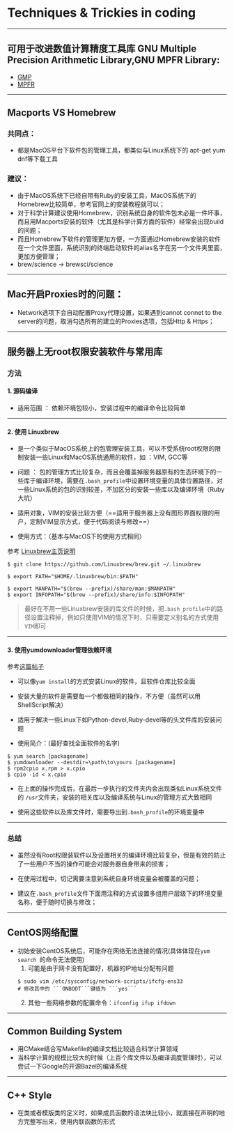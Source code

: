 # Techniques & Trickies in coding 
---
## 可用于改进数值计算精度工具库 GNU Multiple Precision Arithmetic Library,GNU MPFR Library:

- [GMP](https://www.gmplib.org/)
- [MPFR](http://www.mpfr.org/)

---

## Macports VS Homebrew
### 共同点：
  - 都是MacOS平台下软件包的管理工具，都类似与Linux系统下的 apt-get yum dnf等下载工具
### 建议：
  - 由于MacOS系统下已经自带有Ruby的安装工具，MacOS系统下的Homebrew比较简单，参考官网上的安装教程就可以；
  - 对于科学计算建议使用Homebrew，识别系统自身的软件包未必是一件坏事，而且用Macports安装的软件（尤其是科学计算方面的软件）经常会出现build的问题；
  - 而且Homebrew下软件的管理更加方便，一方面通过Homebrew安装的软件在一个文件里面，系统识别的终端启动软件的alias名字在另一个文件夹里面，更加方便管理；
  - brew/science -> brewsci/science
---

## Mac开启Proxies时的问题：
  - Network选项下会自动配置Proxy代理设置，如果遇到cannot connet to the server的问题，取消勾选所有的建立的Proxies选项，包括Http & Https；
---

## 服务器上无root权限安装软件与常用库
### 方法
#### 1. 源码编译
- 适用范围 ： 依赖环境包较小，安装过程中的编译命令比较简单
---
#### 2. 使用 Linuxbrew
- 是一个类似于MacOS系统上的包管理安装工具，可以不受系统root权限的限制安装一些Linux和MacOS系统通用的软件，如 ：VIM, GCC等

- 问题 ： 包的管理方式比较复杂，而且会覆盖掉服务器原有的生态环境下的一些库于编译环境，需要在```.bash_profile```中设置环境变量的具体位置路径，对一些Linux系统的包的识别较差，不加区分的安装一些库以及编译环境（Ruby大坑）

- 适用对象，VIM的安装比较方便（==适用于服务器上没有图形界面权限的用户，定制VIM显示方式，便于代码阅读与修改==）
- 使用方式：（基本与MacOS下的使用方式相同）

参考 [Linuxbrew主页说明](http://linuxbrew.sh/)
```(shell)
$ git clone https://github.com/Linuxbrew/brew.git ~/.linuxbrew

$ export PATH="$HOME/.linuxbrew/bin:$PATH"

$ export MANPATH="$(brew --prefix)/share/man:$MANPATH"
$ export INFOPATH="$(brew --prefix)/share/info:$INFOPATH"
```

> 最好在不用一些Linuxbrew安装的库文件的时候，把```.bash_profile```中的路径设置注释掉，例如只使用VIM的情况下时，只需要定义别名的方式使用```VIM```即可

---
#### 3. 使用yumdownloader管理依赖环境

参考[这篇帖子](https://stackoverflow.com/questions/36651091/how-to-install-packages-in-linux-centos-without-root-user-with-automatic-depen)
- 可以像```yum install```的方式安装Linux的软件，且软件仓库比较全面

- 安装大量的软件是需要每一个都做相同的操作，不方便（虽然可以用ShellScript解决）

- 适用于解决一些Linux下如Python-devel,Ruby-devel等的头文件库的安装问题

- 使用简介：(最好查找全面软件的名字)

```(shell)
$ yum search [packagename]
$ yumdownloader --destdir=\path\to\yours [packagename]
$ rpm2cpio x.rpm > x.cpio
$ cpio -id < x.cpio
```
- 在上面的操作完成后，在最后一步执行的文件夹内会出现类似Linux系统文件的 ```/usr```文件夹，安装的相关库以及编译系统与Linux的管理方式大致相同

- 使用这些软件以及库文件时，需要导出到```.bash_profile```的环境变量中
---
### 总结
- 虽然没有Root权限装软件以及设置相关的编译环境比较复杂，但是有效的防止了一些用户不当的操作可能会对服务器自身带来的损害；

- 在使用过程中，切记需要注意到系统自身环境变量会被覆盖的问题；

- 建议在```.bash_profile```文件下面用注释的方式设置多组用户层级下的环境变量名称，便于随时切换与修改；
---

## CentOS网络配置
- 初始安装CentOS系统后，可能存在网络无法连接的情况(具体体现在```yum search ```的命令无法使用)
  1. 可能是由于网卡没有配置好，机器的IP地址分配有问题
  ```(shell)
  $ sudo vim /etc/sysconfig/network-scripts/ifcfg-ens33
  # 修改其中的 ```ONBOOT```键值为 ```yes```
  ```
  2. 其他一些网络参数的配置命令：```ifconfig ifup ifdown```
  
---
## Common Building System
- 用CMake结合写Makefile的编译文档比较适合科学计算领域
- 当科学计算的规模比较大的时候（上百个库文件以及编译调度管理时），可以尝试一下Google的开源Bazel的编译系统
---
## C++ Style
- 在类或者模版类的定义时，如果成员函数的语法块比较小，就直接在声明的地方完整写出来，使用内联函数的形式
